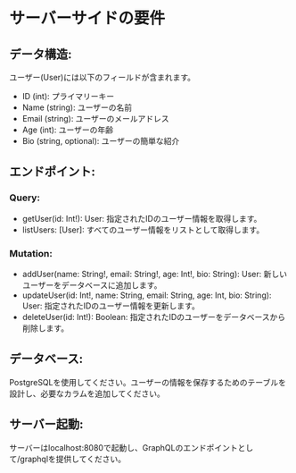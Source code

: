 # サーバーサイドの要件

## データ構造:

ユーザー(User)には以下のフィールドが含まれます。

- ID (int): プライマリーキー
- Name (string): ユーザーの名前
- Email (string): ユーザーのメールアドレス
- Age (int): ユーザーの年齢
- Bio (string, optional): ユーザーの簡単な紹介

## エンドポイント:

### Query:

- getUser(id: Int!): User: 指定されたIDのユーザー情報を取得します。
- listUsers: [User]: すべてのユーザー情報をリストとして取得します。

### Mutation:

- addUser(name: String!, email: String!, age: Int!, bio: String): User: 新しいユーザーをデータベースに追加します。
- updateUser(id: Int!, name: String, email: String, age: Int, bio: String): User: 指定されたIDのユーザー情報を更新します。
- deleteUser(id: Int!): Boolean: 指定されたIDのユーザーをデータベースから削除します。

## データベース:

PostgreSQLを使用してください。ユーザーの情報を保存するためのテーブルを設計し、必要なカラムを追加してください。

## サーバー起動:

サーバーはlocalhost:8080で起動し、GraphQLのエンドポイントとして/graphqlを提供してください。